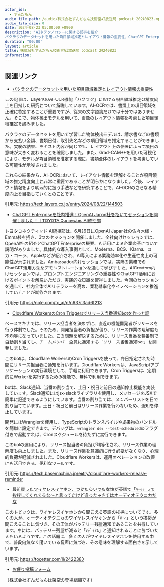 ```yaml
---
actor_ids:
  - ずんだもん
audio_file_path: /audio/株式会社ずんだもん技術室AI放送局_podcast_20240823.mp3
audio_file_size: 0
date: 2024-08-23 05:00:00 +0900
description: 'AIやテクノロジーに関する記事を紹介  
バクラクのデータセットを用いた項目領域推定とレイアウト情報の重要性、ChatGPT Enterpriseを社内推進！OpenAI Japan社を招いてセッションを開催しました！｜TOYOTA Connected AI統括部、Cloudflare WorkersのCron Triggersでリリース当番通知botを作った話、最近買ったワイヤレスイヤホン、つけたらいつも女性が英語で「ﾊｰｨ」って挨拶してくれてるな〜と思ってたけど違った→さてはオーディオテクニカだな'
duration: "00:00"
layout: article
title: 株式会社ずんだもん技術室AI放送局 podcast 20240823
information: 
---
```


## 関連リンク


- [バクラクのデータセットを用いた項目領域推定とレイアウト情報の重要性](https://tech.layerx.co.jp/entry/2024/08/22/144503)  


この記事は、LayerXのAI-OCR機能「バクラク」における項目領域推定の精度向上を目指した研究について解説しています。AI-OCRでは、書類上の項目領域を正確に特定することが重要ですが、従来の文字認識だけでは十分ではありません。そこで、物体検出モデルを用いて、画像のレイアウト情報を考慮した項目領域推定を試みました。

バクラクのデータセットを用いて学習した物体検出モデルは、請求書などの書類から支払い金額、書類日付、取引先名などの項目領域を推定することができました。実験の結果、テキスト内容が同じでも、レイアウト上の位置によって項目の意味が大きく変わることを確認しました。また、Grad-CAM++を用いた可視化により、モデルが項目領域を推定する際に、書類全体のレイアウトを考慮している可能性が示唆されました。

これらの結果から、AI-OCRにおいて、レイアウト情報を理解することが項目領域の推定精度向上に非常に重要であることが明らかになりました。今後、レイアウト情報をより明示的に扱う手法などを研究することで、AI-OCRのさらなる精度向上を目指していくとのことです。

引用元: https://tech.layerx.co.jp/entry/2024/08/22/144503


- [ChatGPT Enterpriseを社内推進！OpenAI Japan社を招いてセッションを開催しました！｜TOYOTA Connected AI統括部](https://note.com/tc_ai/n/n637d3ad6f213)  


トヨタコネクティッド AI統括部は、6月26日にOpenAI Japan社の佐々木様・Emma様を招き、3つのセッションを開催しました。全社向けセッションでは、OpenAI社の紹介とChatGPT Enterpriseの概要、AI活用による企業変革について説明がありました。具体的な導入事例として、Moderna、BCG、Klarna、コカ・コーラ、Appleなどが紹介され、AI導入による業務効率化や生産性向上の可能性が示されました。Ambassador向けセッションでは、実際の業務でのChatGPT活用方法をデモンストレーションを通して学びました。AICreators向けセッションでは、プロンプトエンジニアリングの重要性やChatGPT活用におけるポイントを解説いただき、実践的な知識を習得しました。今回のセッションを通して、社内全体でAIリテラシーを高め、業務効率化やイノベーションを推進していくことが期待されます。 


引用元: https://note.com/tc_ai/n/n637d3ad6f213


- [Cloudflare WorkersのCron Triggersでリリース当番通知botを作った話](https://tech.basemachina.jp/entry/cloudflare-workers-release-reminder)  


ベースマキナでは、リリース担当者を決めずに、直近の機能開発者がリリースを行う体制でした。そのため、開発担当者の負担が偏り、リリース作業の理解度も不均等になっていました。この問題を解決するために、リリース当番を輪番制で自動割り当てし、チームメンバー全員に通知する「リリース当番通知bot」を開発しました。

このbotは、Cloudflare WorkersのCron Triggersを使って、毎日指定された時間にリリース担当者に通知を行います。Cloudflare Workersは、JavaScriptアプリケーションの実行環境として、手軽に利用できます。Cron Triggersは、定期的にWorkerを実行するための機能で、無料で利用できます。

botは、Slack通知、当番の割り当て、土日・祝日と前日の通知停止機能を実装しています。Slack通知にはjsx-slackライブラリを使用し、メッセージをJSXで簡単に記述できるようにしています。当番の割り当ては、メンバーリストを日で割り当てています。土日・祝日と前日はリリース作業を行わないため、通知を停止しています。

開発にはWranglerを使用し、TypeScriptのトランスパイルや成果物のバンドルを簡単に設定できます。デバッグは、`wrangler dev --test-scheduled`のフラグ付きで起動すれば、Cronスケジュールを待たずに実行できます。

このbotの運用により、リリース担当者の負担が均等化され、リリース作業の理解度も向上しました。また、リリース作業を意識的に行う必要がなくなり、心理的負荷が軽減されました。Cloudflare Workersは、運用オペレーションの改善にも活用できる、便利なツールです。

引用元: https://tech.basemachina.jp/entry/cloudflare-workers-release-reminder


- [最近買ったワイヤレスイヤホン、つけたらいつも女性が英語で「ﾊｰｨ」って挨拶してくれてるな〜と思ってたけど違った→さてはオーディオテクニカだな](https://togetter.com/li/2422380)  


このトピックは、ワイヤレスイヤホンから聞こえる英語の挨拶についてです。多くの人が、オーディオテクニカのワイヤレスイヤホンから「ﾊｰｨ」という挨拶が聞こえることに気づき、その正体がバッテリー残量通知であることを共有しています。中には、バッテリー残量が減ると「ﾐﾃﾞｨｱﾑ」と通知されることに気づいた人もいるようです。この話題は、多くの人がワイヤレスイヤホンを使用する中で、普段何気なく聞いている音声に気づき、その意味を理解する面白さを示しています。  


引用元: https://togetter.com/li/2422380



- [お便り投稿フォーム](https://forms.gle/ffg4JTfqdiqK62qf9)

（株式会社ずんだもんは架空の登場組織です）
